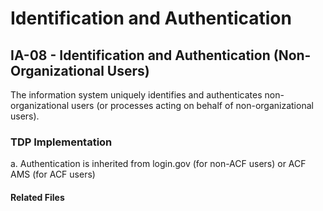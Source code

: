 # Identification and Authentication
## IA-08 - Identification and Authentication (Non-Organizational Users)

The information system uniquely identifies and authenticates non-organizational users (or processes acting on behalf of non-organizational users).

### TDP Implementation
a. Authentication is inherited from login.gov (for non-ACF users) or ACF AMS (for ACF users)

#### Related Files
